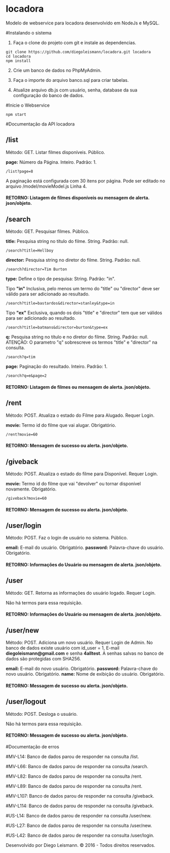 # locadora
Modelo de webservice para locadora desenvolvido em NodeJs e MySQL.

#Instalando o sistema
1) Faça o clone do projeto com git e instale as dependencias.
```
git clone https://github.com/diegoleismann/locadora.git locadora
cd locadora
npm install
```

2) Crie um banco de dados no PhpMyAdmin.

3) Faça o importe do arquivo banco.sql para criar tabelas.

4) Atualize arquivo db.js com usuário, senha, database da sua configuração do banco de dados.

#Inicie o Webservice
```
npm start
```
#Documentação da API locadora

## /list
Método: GET. Listar filmes disponíveis. Público.

__page:__ Número da Página. Inteiro. Padrão: 1.
```
/list?page=8
```

A paginação está configurada com 30 itens por página. Pode ser editado no arquivo /model/movieModel.js Linha 4.

#### RETORNO: Listagem de filmes disponíveis ou mensagem de alerta. json/objeto.

## /search
Método: GET. Pesquisar filmes. Público.

__title:__ Pesquisa string no título do filme. String. Padrão: null.

```
/search?title=Hellboy
```

__director:__ Pesquisa string no diretor do filme. String. Padrão: null.

```
/search?director=Tim Burton
```

__type:__ Define o tipo de pesquisa: String. Padrão: "in".

Tipo __"in"__ Inclusiva, pelo menos um termo do "title" ou "director" deve ser válido para ser adicionado ao resultado.
```
/search?title=bastardos&director=stanley&type=in
```
Tipo __"ex"__ Exclusiva, quando os dois "title" e "director" tem que ser válidos para ser adicionado ao resultado.

```
/search?title=batmans&director=burton&type=ex
```


__q:__ Pesquisa string no título e no diretor do filme. String. Padrão: null.
ATENÇÃO: O parametro "q" sobrescreve os termos "title" e "director" na consulta.
```
/search?q=tim
```

__page:__ Paginação do resultado. Inteiro. Padrão: 1.
```
/search?q=e&page=2
```

#### RETORNO: Listagem de filmes ou mensagem de alerta. json/objeto.

## /rent
Método: POST. Atualiza o estado do Filme para Alugado. Requer Login.

__movie:__ Termo id do filme que vai alugar. Obrigatório.
```
/rent?movie=60
```

#### RETORNO: Mensagem de sucesso ou alerta. json/objeto.

## /giveback
Método: POST. Atualiza o estado do filme para Disponível. Requer Login.

__movie:__ Termo id do filme que vai "devolver" ou tornar disponível novamente. Obrigatório.
```
/giveback?movie=60
```

#### RETORNO: Mensagem de sucesso ou alerta. json/objeto.

## /user/login
Método: POST. Faz o login de usuário no sistema. Público.

__email:__ E-mail do usuário. Obrigatório.
__password:__ Palavra-chave do usuário.  Obrigatório.

#### RETORNO: Informações do Usuário ou mensagem de alerta. json/objeto.

## /user
Método: GET. Retorna as informações do usuário logado. Requer Login.

Não há termos para essa requisição.

#### RETORNO: Informações do Usuário ou mensagem de alerta. json/objeto.

## /user/new
Método: POST. Adiciona um novo usuário. Requer Login de Admin. No banco de dados existe usuário com id_user = 1, E-mail __diegoleismann@gmail.com__ e senha __4alltest__. A senhas salvas no banco de dados são protegidas com SHA256.

__email:__ E-mail do novo usuário. Obrigatório.
__password:__ Palavra-chave do novo usuário. Obrigatório.
__name:__ Nome de exibição do usuário. Obrigatório.

#### RETORNO: Messagem de sucesso ou alerta. json/objeto.

## /user/logout
Método: POST. Desloga o usuário.

Não há termos para essa requisição.

#### RETORNO: Messagem de sucesso ou alerta. json/objeto.


#Documentação de erros

\#MV-L14: Banco de dados parou de responder na consulta /list.

\#MV-L66: Banco de dados parou de responder na consulta /search.

\#MV-L82: Banco de dados parou de responder na consulta /rent.

\#MV-L89: Banco de dados parou de responder na consulta /rent.

\#MV-L107: Banco de dados parou de responder na consulta /giveback.

\#MV-L114: Banco de dados parou de responder na consulta /giveback.

\#US-L14: Banco de dados parou de responder na consulta /user/new.

\#US-L27: Banco de dados parou de responder na consulta /user/new.

\#US-L42: Banco de dados parou de responder na consulta /user/login.

Desenvolvido por Diego Leismann. &copy; 2016 - Todos direitos reservados.
